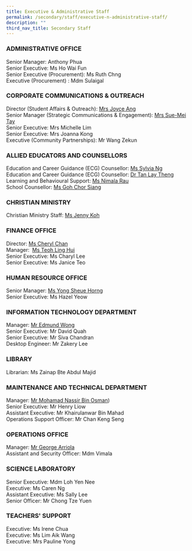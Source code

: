 ```yaml
---
title: Executive & Administrative Staff
permalink: /secondary/staff/executive-n-administrative-staff/
description: ""
third_nav_title: Secondary Staff
---
```

### **ADMINISTRATIVE OFFICE**
Senior Manager: Anthony Phua  
Senior Executive: Ms Ho Wai Fun  
Senior Executive (Procurement): Ms Ruth Chng  
Executive (Procurement) : Mdm Sulaigal  

### **CORPORATE COMMUNICATIONS & OUTREACH**

Director (Student Affairs & Outreach): [Mrs Joyce Ang](mailto:joyce_ang_a@schools.gov.sg)  
Senior Manager (Strategic Communications & Engagement): [Mrs Sue-Mei Tay](mailto:tay_sue-mei@schools.gov.sg)  
Senior Executive: Mrs Michelle Lim  
Senior Executive: Mrs Joanna Kong  
Executive (Community Partnerships): Mr Wang Zekun

### **ALLIED EDUCATORS AND COUNSELLORS**

Education and Career Guidance (ECG) Counsellor: [Ms Sylvia Ng](mailto:sylvia_ng_pik_san@schools.gov.sg)  
Education and Career Guidance (ECG) Counsellor: [Dr Tan Lay Theng](mailto:tan_lay_theng@schools.gov.sg)  
Learning and Behavioural Support: [Ms Nimala Rau](mailto:Nimala_Mokhna_Rau@schools.gov.sg)  
School Counsellor: [Ms Goh Chor Siang](mailto:goh_chor_siang@schools.gov.sg)  

### **CHRISTIAN MINISTRY**

Christian Ministry Staff: [Ms Jenny Koh](mailto:jenny_koh@mgs.sch.edu.sg)  

### **FINANCE OFFICE**

Director: [Ms Cheryl Chan](mailto:cheryl_chan_hp@schools.gov.sg)  
Manager:  [Ms Teoh Ling Hui](mailto:teoh_ling_hui@schools.gov.sg)  
Senior Executive: Ms Charyl Lee  
Senior Executive: Ms Janice Teo  

### **HUMAN RESOURCE OFFICE**

Senior Manager: [Ms Yong Sheue Horng](mailto:yong_sheue_horng@schools.gov.sg)  
Senior Executive: Ms Hazel Yeow  

### **INFORMATION TECHNOLOGY DEPARTMENT**

Manager: [Mr Edmund Wong](mailto:edmund_wong@schools.gov.sg)  
Senior Executive: Mr David Quah  
Senior Executive: Mr Siva Chandran  
Desktop Engineer: Mr Zakery Lee 

### **LIBRARY**

Librarian: Ms Zainap Bte Abdul Majid  

### **MAINTENANCE AND TECHNICAL DEPARTMENT**

Manager: [Mr Mohamad Nassir Bin Osman](mohd_nassir_osman@schools.gov.sg))  
Senior Executive: Mr Henry Liow  
Assistant Executive: Mr Khairulanwar Bin Mahad  
Operations Support Officer: Mr Chan Keng Seng


### **OPERATIONS OFFICE**

Manager: [Mr George Arriola](mailto:George_Ulric_Arriola@schools.gov.sg)  
Assistant and Security Officer: Mdm Vimala  

### **SCIENCE LABORATORY**

Senior Executive: Mdm Loh Yen Nee  
Executive: Ms Caren Ng  
Assistant Executive: Ms Sally Lee  
Senior Officer: Mr Chong Tze Yuen  

### **TEACHERS' SUPPORT**

Executive: Ms Irene Chua  
Executive: Ms Lim Aik Wang  
Executive: Mrs Pauline Yong